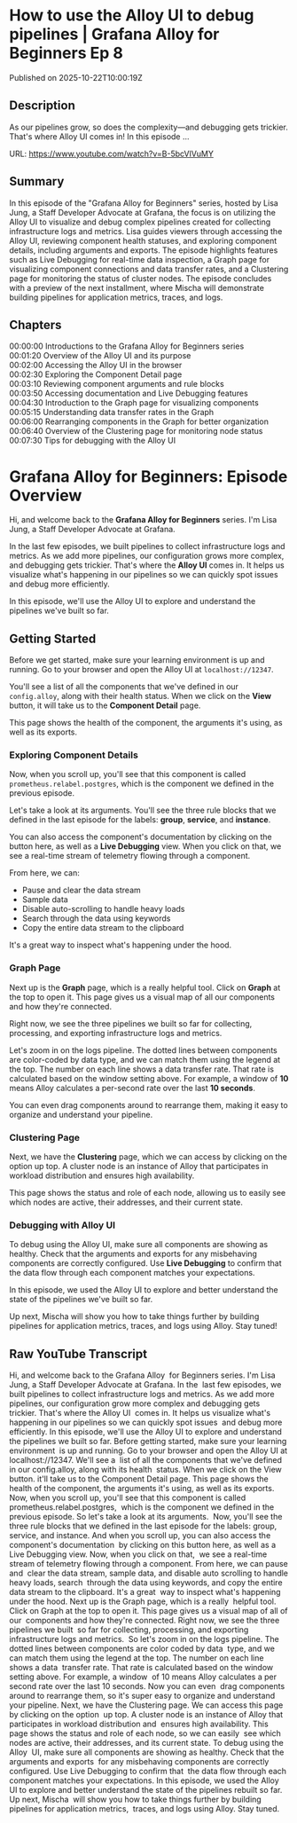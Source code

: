 # How to use the Alloy UI to debug pipelines | Grafana Alloy for Beginners Ep 8

Published on 2025-10-22T10:00:19Z

## Description

As our pipelines grow, so does the complexity—and debugging gets trickier. That's where Alloy UI comes in! In this episode ...

URL: https://www.youtube.com/watch?v=B-5bcVlVuMY

## Summary

In this episode of the "Grafana Alloy for Beginners" series, hosted by Lisa Jung, a Staff Developer Advocate at Grafana, the focus is on utilizing the Alloy UI to visualize and debug complex pipelines created for collecting infrastructure logs and metrics. Lisa guides viewers through accessing the Alloy UI, reviewing component health statuses, and exploring component details, including arguments and exports. The episode highlights features such as Live Debugging for real-time data inspection, a Graph page for visualizing component connections and data transfer rates, and a Clustering page for monitoring the status of cluster nodes. The episode concludes with a preview of the next installment, where Mischa will demonstrate building pipelines for application metrics, traces, and logs.

## Chapters

00:00:00 Introductions to the Grafana Alloy for Beginners series  
00:01:20 Overview of the Alloy UI and its purpose  
00:02:00 Accessing the Alloy UI in the browser  
00:02:30 Exploring the Component Detail page  
00:03:10 Reviewing component arguments and rule blocks  
00:03:50 Accessing documentation and Live Debugging features  
00:04:30 Introduction to the Graph page for visualizing components  
00:05:15 Understanding data transfer rates in the Graph  
00:06:00 Rearranging components in the Graph for better organization  
00:06:40 Overview of the Clustering page for monitoring node status  
00:07:30 Tips for debugging with the Alloy UI  

# Grafana Alloy for Beginners: Episode Overview

Hi, and welcome back to the **Grafana Alloy for Beginners** series. I'm Lisa Jung, a Staff Developer Advocate at Grafana. 

In the last few episodes, we built pipelines to collect infrastructure logs and metrics. As we add more pipelines, our configuration grows more complex, and debugging gets trickier. That's where the **Alloy UI** comes in. It helps us visualize what's happening in our pipelines so we can quickly spot issues and debug more efficiently. 

In this episode, we'll use the Alloy UI to explore and understand the pipelines we've built so far. 

## Getting Started 

Before we get started, make sure your learning environment is up and running. Go to your browser and open the Alloy UI at `localhost://12347`. 

You'll see a list of all the components that we've defined in our `config.alloy`, along with their health status. When we click on the **View** button, it will take us to the **Component Detail** page. 

This page shows the health of the component, the arguments it's using, as well as its exports. 

### Exploring Component Details

Now, when you scroll up, you'll see that this component is called `prometheus.relabel.postgres`, which is the component we defined in the previous episode. 

Let's take a look at its arguments. You'll see the three rule blocks that we defined in the last episode for the labels: **group**, **service**, and **instance**. 

You can also access the component's documentation by clicking on the button here, as well as a **Live Debugging** view. When you click on that, we see a real-time stream of telemetry flowing through a component. 

From here, we can:
- Pause and clear the data stream
- Sample data
- Disable auto-scrolling to handle heavy loads
- Search through the data using keywords
- Copy the entire data stream to the clipboard

It's a great way to inspect what's happening under the hood.

### Graph Page

Next up is the **Graph** page, which is a really helpful tool. Click on **Graph** at the top to open it. This page gives us a visual map of all our components and how they're connected. 

Right now, we see the three pipelines we built so far for collecting, processing, and exporting infrastructure logs and metrics. 

Let's zoom in on the logs pipeline. The dotted lines between components are color-coded by data type, and we can match them using the legend at the top. The number on each line shows a data transfer rate. That rate is calculated based on the window setting above. For example, a window of **10** means Alloy calculates a per-second rate over the last **10 seconds**. 

You can even drag components around to rearrange them, making it easy to organize and understand your pipeline.

### Clustering Page

Next, we have the **Clustering** page, which we can access by clicking on the option up top. A cluster node is an instance of Alloy that participates in workload distribution and ensures high availability. 

This page shows the status and role of each node, allowing us to easily see which nodes are active, their addresses, and their current state. 

### Debugging with Alloy UI

To debug using the Alloy UI, make sure all components are showing as healthy. Check that the arguments and exports for any misbehaving components are correctly configured. Use **Live Debugging** to confirm that the data flow through each component matches your expectations. 

In this episode, we used the Alloy UI to explore and better understand the state of the pipelines we've built so far. 

Up next, Mischa will show you how to take things further by building pipelines for application metrics, traces, and logs using Alloy. Stay tuned!

## Raw YouTube Transcript

Hi, and welcome back to the Grafana Alloy 
for Beginners series. I'm Lisa Jung, a Staff Developer Advocate at Grafana. In the 
last few episodes, we built pipelines to collect infrastructure logs and metrics. As we add more 
pipelines, our configuration grow more complex and debugging gets trickier. That's where the Alloy UI 
comes in. It helps us visualize what's happening in our pipelines so we can quickly spot issues 
and debug more efficiently. In this episode, we'll use the Alloy UI to explore and understand 
the pipelines we built so far. Before getting started, make sure your learning environment 
is up and running. Go to your browser and open the Alloy UI at localhost://12347. We'll see a 
list of all the components that we've defined in our config.alloy, along with its health 
status. When we click on the View button. it'll take us to the Component Detail page.
This page shows the health of the component, the arguments it's using, as well as its exports. 
Now, when you scroll up, you'll see that this component is called prometheus.relabel.postgres, 
which is the component we defined in the previous episode. So let's take a look at its arguments. 
Now, you'll see the three rule blocks that we defined in the last episode for the labels: group, 
service, and instance. And when you scroll up, you can also access the component's documentation 
by clicking on this button here, as well as a Live Debugging view. Now, when you click on that, 
we see a real-time stream of telemetry flowing through a component. From here, we can pause and 
clear the data stream, sample data, and disable auto scrolling to handle heavy loads, search 
through the data using keywords, and copy the entire data stream to the clipboard. It's a great 
way to inspect what's happening under the hood. Next up is the Graph page, which is a really 
helpful tool. Click on Graph at the top to open it. This page gives us a visual map of all of our 
components and how they're connected. Right now, we see the three pipelines we built 
so far for collecting, processing, and exporting infrastructure logs and metrics. 
So let's zoom in on the logs pipeline. The dotted lines between components are color coded by data 
type, and we can match them using the legend at the top. The number on each line shows a data 
transfer rate. That rate is calculated based on the window setting above. For example, a window 
of 10 means Alloy calculates a per second rate over the last 10 seconds. Now you can even 
drag components around to rearrange them, so it's super easy to organize and understand 
your pipeline. Next, we have the Clustering page. We can access this page by clicking on the option 
up top. A cluster node is an instance of Alloy that participates in workload distribution and 
ensures high availability. This page shows the status and role of each node, so we can easily 
see which nodes are active, their addresses, and its current state. To debug using the Alloy 
UI, make sure all components are showing as healthy. Check that the arguments and exports 
for any misbehaving components are correctly configured. Use Live Debugging to confirm that 
the data flow through each component matches your expectations. In this episode, we used the Alloy 
UI to explore and better understand the state of the pipelines rebuilt so far. Up next, Mischa 
will show you how to take things further by building pipelines for application metrics, 
traces, and logs using Alloy. Stay tuned.

